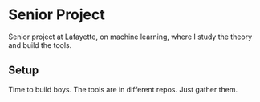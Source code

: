 # Senior Project
Senior project at Lafayette, on machine learning, where I study the theory and build the tools.

## Setup
Time to build boys. The tools are in different repos. Just gather them.

